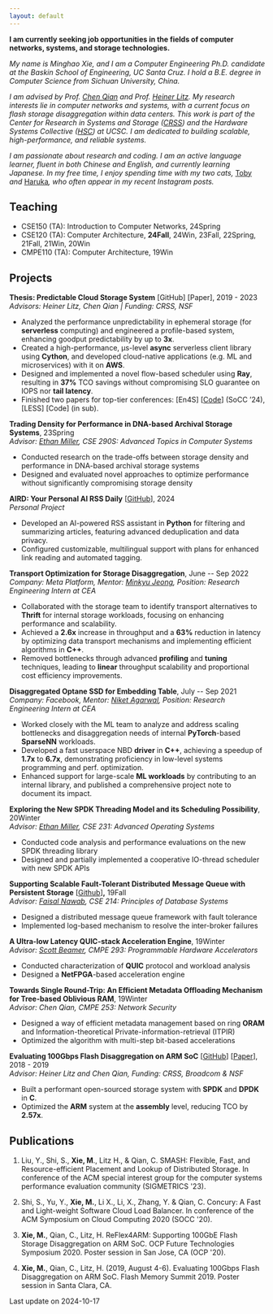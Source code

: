 ```yaml
---
layout: default
---
```



**I am currently seeking job opportunities in the fields of computer networks, systems, and storage technologies.**

*My name is Minghao Xie, and I am a Computer Engineering Ph.D. candidate at the Baskin School of Engineering, UC Santa Cruz. I hold a B.E. degree in Computer Science from Sichuan University, China.*

*I am advised by Prof.* [*Chen Qian*](https://users.soe.ucsc.edu/~qian/) *and Prof.* [*Heiner Litz*](https://people.ucsc.edu/~hlitz/)*. My research interests lie in computer networks and systems, with a current focus on flash storage disaggregation within data centers. This work is part of the Center for Research in Systems and Storage (*[*CRSS*](https://www.crss.ucsc.edu/index.html)*) and the Hardware Systems Collective (*[*HSC*](https://hsc.ucsc.edu/)*) at UCSC. I am dedicated to building scalable, high\-performance, and reliable systems.*

*I am passionate about research and coding. I am an active language learner, fluent in both Chinese and English, and currently learning Japanese. In my free time, I enjoy spending time with my two cats,* [Toby](https://reflect.site/g/mhx/bc2a9325a02c4288b0ce4be9294f6862) *and* [Haruka](https://reflect.site/g/mhx/45fbba594816419dbe8120dfb3252d04)*, who often appear in my recent Instagram posts.*

## Teaching

- CSE150 (TA): Introduction to Computer Networks, 24Spring
- CSE120 (TA): Computer Architecture, **24Fall**, 24Win, 23Fall, 22Spring, 21Fall, 21Win, 20Win
- CMPE110 (TA): Computer Architecture, 19Win

## Projects

**Thesis: Predictable Cloud Storage System** \[GitHub] \[Paper], 2019 \- 2023  
*Advisors: Heiner Litz, Chen Qian \| Funding: CRSS, NSF*

- Analyzed the performance unpredictability in ephemeral storage (for **serverless** computing) and engineered a profile\-based system, enhancing goodput predictability by up to **3x**.
- Created a high\-performance, μs\-level **async** serverless client library using **Cython**, and developed cloud\-native applications (e.g. ML and microservices) with it on **AWS**.
- Designed and implemented a novel flow\-based scheduler using **Ray**, resulting in **37%** TCO savings without compromising SLO guarantee on IOPS nor **tail latency**.
- Finished two papers for top\-tier conferences: \[En4S] \[[Code](https://github.com/mhxie/En4S)] (SoCC ’24\), \[LESS] \[Code] (in sub).

**Trading Density for Performance in DNA\-based Archival Storage Systems**, 23Spring  
*Advisor:* [*Ethan Miller*](https://ethanmiller.org/)*, CSE 290S: Advanced Topics in Computer Systems*

- Conducted research on the trade\-offs between storage density and performance in DNA\-based archival storage systems
- Designed and evaluated novel approaches to optimize performance without significantly compromising storage density

**AIRD: Your Personal AI RSS Daily** \[[GitHub](https://github.com/mhxie/AIRD)], 2024  
*Personal Project*

- Developed an AI\-powered RSS assistant in **Python** for filtering and summarizing articles, featuring advanced deduplication and data privacy.
- Configured customizable, multilingual support with plans for enhanced link reading and automated tagging.

**Transport Optimization for Storage Disaggregation**, June \-\- Sep 2022  
*Company: Meta Platform, Mentor:* [*Minkyu Jeong*](https://www.linkedin.com/in/mjeong?miniProfileUrn=urn%3Ali%3Afs_miniProfile%3AACoAAAIT7fQBX6a1l-fYTtJhoWnOUIwTX7fz1Og&lipi=urn%3Ali%3Apage%3Ad_flagship3_search_srp_people%3BeWoiB6C1RqaKfsxOwmswmw%3D%3D)*,* *Position: Research Engineering Intern at CEA*

- Collaborated with the storage team to identify transport alternatives to **Thrift** for internal storage workloads, focusing on enhancing performance and scalability.
- Achieved a **2\.6x** increase in throughput and a **63%** reduction in latency by optimizing data transport mechanisms and implementing efficient algorithms in **C\+\+**.
- Removed bottlenecks through advanced **profiling** and **tuning** techniques, leading to **linear** throughput scalability and proportional cost efficiency improvements.

**Disaggregated Optane SSD for Embedding Table**, July \-\- Sep 2021  
*Company: Facebook, Mentor:* [*Niket Agarwal*](https://www.linkedin.com/in/niket-agarwal-9522b27?miniProfileUrn=urn%3Ali%3Afs_miniProfile%3AACoAAAFKFc4B5KbmtZ193V1qc9l8Z-_1dAoXSaU)*, Position: Research Engineering Intern at CEA*

- Worked closely with the ML team to analyze and address scaling bottlenecks and disaggregation needs of internal **PyTorch**\-based **SparseNN** workloads.
- Developed a fast userspace NBD **driver** in **C\+\+**, achieving a speedup of **1\.7x** to **6\.7x**, demonstrating proficiency in low\-level systems programming and perf. optimization.
- Enhanced support for large\-scale **ML workloads** by contributing to an internal library, and published a comprehensive project note to document its impact.

**Exploring the New SPDK Threading Model and its Scheduling Possibility**, 20Winter  
*Advisor:* [*Ethan Miller*](https://ethanmiller.org/)*, CSE 231: Advanced Operating Systems*

- Conducted code analysis and performance evaluations on the new SPDK threading library
- Designed and partially implemented a cooperative IO\-thread scheduler with new SPDK APIs

**Supporting Scalable Fault\-Tolerant Distributed** **Message Queue with Persistent Storage** \[[Github](https://github.com/mhxie/disque_protocol)]**,** 19Fall  
*Advisor:* [*Faisal Nawab*](https://www.nawab.me/)*, CSE 214: Principles of Database Systems*

- Designed a distributed message queue framework with fault tolerance
- Implemented log\-based mechanism to resolve the inter\-broker failures

**A Ultra\-low Latency QUIC\-stack Acceleration Engine**, 19Winter  
*Advisor:* [*Scott Beamer*](https://scottbeamer.net/)*, CMPE 293: Programmable Hardware Accelerators*

- Conducted characterization of **QUIC** protocol and workload analysis
- Designed a **NetFPGA**\-based acceleration engine

**Towards Single Round\-Trip: An Efficient Metadata Offloading Mechanism for Tree\-based Oblivious RAM**, 19Winter  
*Advisor: Chen Qian, CMPE 253: Network Security*

- Designed a way of efficient metadata management based on ring **ORAM** and Information\-theoretical Private\-information\-retrieval (ITPIR)
- Optimized the algorithm with multi\-step bit\-based accelerations

**Evaluating 100Gbps Flash Disaggregation on ARM SoC** \[[GitHub](https://github.com/mhxie/reflex4arm)] \[[Paper](https://www.ssrc.ucsc.edu/media/pubs/89a276a7823f1ca45cb66c163f20dccc81bfa959.pdf)], 2018 \- 2019  
*Advisor: Heiner Litz and Chen Qian, Funding: CRSS, Broadcom \& NSF*

- Built a performant open\-sourced storage system with **SPDK** and **DPDK** in **C**.
- Optimized the **ARM** system at the **assembly** level, reducing TCO by **2\.57x**.

## Publications

1. Liu, Y., Shi, S., **Xie, M**., Litz H., \& Qian, C. SMASH: Flexible, Fast, and Resource\-efficient Placement and Lookup of Distributed Storage. In conference of the ACM special interest group for the computer systems performance evaluation community (SIGMETRICS '23\).

2. Shi, S., Yu, Y., **Xie, M.**, Li X., Li, X., Zhang, Y. \& Qian, C. Concury: A Fast and Light\-weight Software Cloud Load Balancer. In conference of the ACM Symposium on Cloud Computing 2020 (SOCC '20\).

3. **Xie, M.**, Qian, C., Litz, H. ReFlex4ARM: Supporting 100GbE Flash Storage Disaggregation on ARM SoC. OCP Future Technologies Symposium 2020\. Poster session in San Jose, CA (OCP '20\).

4. **Xie, M.**, Qian, C., Litz, H. (2019, August 4\-6\). Evaluating 100Gbps Flash Disaggregation on ARM SoC. Flash Memory Summit 2019\. Poster session in Santa Clara, CA.



Last update on 2024-10-17